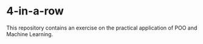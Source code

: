 # 4-in-a-row

This repository contains an exercise on the practical application of POO and Machine Learning.
